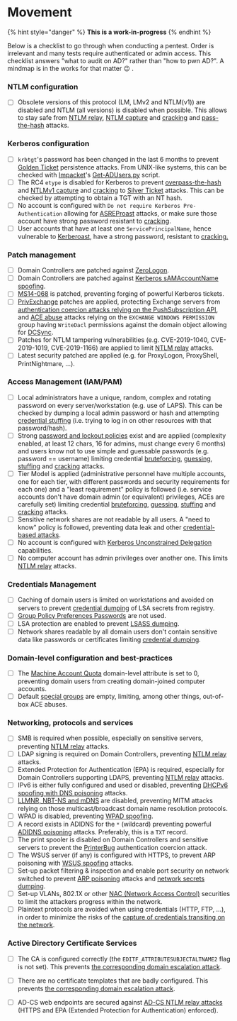 # Movement

{% hint style="danger" %}
**This is a work-in-progress**
{% endhint %}

Below is a checklist to go through when conducting a pentest. Order is irrelevant and many tests require authenticated or admin access. This checklist answers "what to audit on AD?" rather than "how to pwn AD?". A mindmap is in the works for that matter :wink: .&#x20;

### NTLM configuration

* [ ] Obsolete versions of this protocol (LM, LMv2 and NTLM(v1)) are disabled and NTLM (all versions) is disabled when possible. This allows to stay safe from [NTLM relay](ntlm/relay.md), [NTLM capture](ntlm/capture.md) and [cracking](credentials/cracking.md#tips-and-tricks) and [pass-the-hash](ntlm/pth.md) attacks.

### Kerberos configuration

* [ ] `krbtgt`'s password has been changed in the last 6 months to prevent [Golden Ticket](../persistence/silver-and-golden-tickets.md) persistence attacks. From UNIX-like systems, this can be checked with [Impacket](https://github.com/SecureAuthCorp/impacket/)'s [Get-ADUsers.py](https://github.com/SecureAuthCorp/impacket/blob/master/examples/GetADUsers.py) script.
* [ ] The RC4 `etype` is disabled for Kerberos to prevent [overpass-the-hash](kerberos/opth.md) and [NTLMv1 capture](ntlm/capture.md) and [cracking](credentials/cracking.md#tips-and-tricks) to [Silver Ticket](../persistence/silver-and-golden-tickets.md) attacks. This can be checked by attempting to obtain a TGT with an NT hash.
* [ ] No account is configured with `Do not require Kerberos Pre-Authentication` allowing for [ASREProast](kerberos/asreproast.md) attacks, or make sure those account have strong password resistant to [cracking](credentials/cracking.md).
* [ ] User accounts that have at least one `ServicePrincipalName`, hence vulnerable to [Kerberoast](kerberos/kerberoast.md), have a strong password, resistant to [cracking.](credentials/cracking.md)

### Patch management

* [ ] Domain Controllers are patched against [ZeroLogon](netlogon/zerologon.md).
* [ ] Domain Controllers are patched against [Kerberos sAMAccountName spoofing](kerberos/samaccountname-spoofing.md).
* [ ] [MS14-068](kerberos/forged-tickets.md#ms-14-068-cve-2014-6324) is patched, preventing forging of powerful Kerberos tickets.
* [ ] [PrivExchange](exchange-services/privexchange.md) patches are applied, protecting Exchange servers from [authentication coercion attacks relying on the PushSubscription API](mitm-and-coerced-authentications/pushsubscription-abuse.md), and [ACE abuse](dacl/) attacks relying on the `EXCHANGE WINDOWS PERMISSION` group having `WriteDacl` permissions against the domain object allowing for [DCSync](credentials/dumping/dcsync.md).
* [ ] Patches for NTLM tampering vulnerabilities (e.g. CVE-2019-1040, CVE-2019-1019, CVE-2019-1166) are applied to limit [NTLM relay](ntlm/relay.md) attacks.
* [ ] Latest security patched are applied (e.g. for ProxyLogon, ProxyShell, PrintNightmare, ...).

### Access Management (IAM/PAM)

* [ ] Local administrators have a unique, random, complex and rotating password on every server/workstation (e.g. use of LAPS). This can be checked by dumping a local admin password or hash and attempting [credential stuffing](credentials/bruteforcing/stuffing.md) (i.e. trying to log in on other resources with that password/hash).
* [ ] Strong [password and lockout policies](../recon/password-policy.md) exist and are applied (complexity enabled, at least 12 chars, 16 for admins, must change every 6 months) and users know not to use simple and guessable passwords (e.g. password == username) limiting credential [bruteforcing](credentials/bruteforcing/), [guessing](credentials/bruteforcing/guessing.md), [stuffing](credentials/bruteforcing/stuffing.md) and [cracking](credentials/cracking.md) attacks.
* [ ] Tier Model is applied (administrative personnel have multiple accounts, one for each tier, with different passwords and security requirements for each one) and a "least requirement" policy is followed (i.e. service accounts don't have domain admin (or equivalent) privileges, ACEs are carefully set) limiting credential [bruteforcing](credentials/bruteforcing/), [guessing](credentials/bruteforcing/guessing.md), [stuffing](credentials/bruteforcing/stuffing.md) and [cracking](credentials/cracking.md) attacks.
* [ ] Sensitive network shares are not readable by all users. A "need to know" policy is followed, preventing data leak and other [credential-based attacks](credentials/).
* [ ] No account is configured with [Kerberos Unconstrained Delegation](kerberos/delegations/#unconstrained-delegations) capabilities.
* [ ] No computer account has admin privileges over another one. This limits [NTLM relay](ntlm/relay.md) attacks.

### Credentials Management

* [ ] Caching of domain users is limited on workstations and avoided on servers to prevent [credential dumping](credentials/dumping/) of LSA secrets from registry.
* [ ] [Group Policy Preferences Passwords](credentials/dumping/group-policies-preferences.md) are not used.
* [ ] LSA protection are enabled to prevent [LSASS dumping](credentials/dumping/lsass.md).
* [ ] Network shares readable by all domain users don't contain sensitive data like passwords or certificates limiting [credential dumping](credentials/dumping/network-shares.md).

### Domain-level configuration and best-practices

* [ ] The [Machine Account Quota](domain-settings/machineaccountquota.md) domain-level attribute is set to 0, preventing domain users from creating domain-joined computer accounts.
* [ ] Default [special groups](domain-settings/builtin-groups.md) are empty, limiting, among other things, out-of-box ACE abuses.

### Networking, protocols and services

* [ ] SMB is required when possible, especially on sensitive servers, preventing [NTLM relay](ntlm/relay.md) attacks.
* [ ] LDAP signing is required on Domain Controllers, preventing [NTLM relay](ntlm/relay.md) attacks.
* [ ] Extended Protection for Authentication (EPA) is required, especially for Domain Controllers supporting LDAPS, preventing [NTLM relay](ntlm/relay.md) attacks.
* [ ] IPv6 is either fully configured and used or disabled, preventing [DHCPv6 spoofing with DNS poisoning](mitm-and-coerced-authentications/dhcpv6-spoofing.md) attacks.
* [ ] [LLMNR, NBT-NS and mDNS](mitm-and-coerced-authentications/llmnr-nbtns-mdns-spoofing.md) are disabled, preventing MITM attacks relying on those multicast/broadcast domain name resolution protocols.
* [ ] WPAD is disabled, preventing [WPAD spoofing](mitm-and-coerced-authentications/wpad-spoofing.md).
* [ ] A record exists in ADIDNS for the `*` (wildcard) preventing powerful [ADIDNS poisoning](mitm-and-coerced-authentications/adidns-spoofing.md#wildcard-records) attacks. Preferably, this is a `TXT` record.
* [ ] The print spooler is disabled on Domain Controllers and sensitive servers to prevent the [PrinterBug](print-spooler-service/printerbug.md) authentication coercion attack.
* [ ] The WSUS server (if any) is configured with HTTPS, to prevent ARP poisoning with [WSUS spoofing](mitm-and-coerced-authentications/wsus-spoofing.md) attacks.
* [ ] Set-up packet filtering & inspection and enable port security on network switched to prevent [ARP poisoning](mitm-and-coerced-authentications/arp-poisoning.md) attacks and [network secrets dumping](credentials/dumping/network-protocols.md).&#x20;
* [ ] Set-up VLANs, 802.1X or other [NAC (Network Access Control)](../../physical/networking/network-access-control.md) securities to limit the attackers progress within the network.
* [ ] Plaintext protocols are avoided when using credentials (HTTP, FTP, ...), in order to minimize the risks of the [capture of credentials transiting on the network](credentials/dumping/network-protocols.md).

### Active Directory Certificate Services

* [ ] The CA is configured correctly (the `EDITF_ATTRIBUTESUBJECTALTNAME2` flag is not set). This prevents [the corresponding domain escalation attack](ad-cs/ca-configuration.md).
* [ ] There are no certificate templates that are badly configured. This prevents [the corresponding domain escalation attack](ad-cs/certificate-templates.md).
* [ ] AD-CS web endpoints are secured against [AD-CS NTLM relay attacks](ad-cs/web-endpoints.md) (HTTPS and EPA (Extended Protection for Authentication) enforced).

